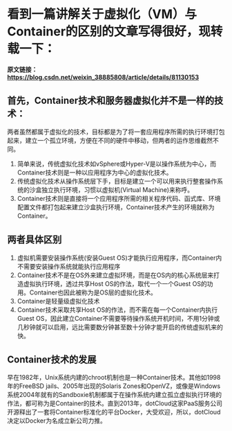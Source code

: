 # 看到一篇讲解关于虚拟化（VM）与Container的区别的文章写得很好，现转载一下：
**原文链接：https://blog.csdn.net/weixin_38885808/article/details/81130153**

## 首先，Container技术和服务器虚拟化并不是一样的技术：
两者虽然都属于虚拟化的技术，目标都是为了将一套应用程序所需的执行环境打包起来，建立一个孤立环境，方便在不同的硬件中移动，但两者的运作思维截然不同。
1. 简单来说，传统虚拟化技术如vSphere或Hyper-V是以操作系统为中心，而Container技术则是一种以应用程序为中心的虚拟化技术。
2. 传统虚拟化技术从操作系统层下手，目标是建立一个可以用来执行整套操作系统的沙盒独立执行环境，习惯以虚拟机(Virtual Machine)来称呼。
3. Container技术则是直接将一个应用程序所需的相关程序代码、函式库、环境配置文件都打包起来建立沙盒执行环境，Container技术产生的环境就称为Container。

## 两者具体区别
1. 虚拟机需要安装操作系统(安装Guest OS)才能执行应用程序，而Container内不需要安装操作系统就能执行应用程序
2. Container技术不是在OS外来建立虚拟环境，而是在OS内的核心系统层来打造虚拟执行环境，透过共享Host OS的作法，取代一个一个Guest OS的功用。Container也因此被称为是OS层的虚拟化技术。
3. Container是轻量级虚拟化技术
4. Container技术采取共享Host OS的作法，而不需在每一个Container内执行Guest OS，因此建立Container不需要等待操作系统开机时间，不用1分钟或几秒钟就可以启用，远比需要数分钟甚至数十分钟才能开启的传统虚拟机来的快。

## Container技术的发展
早在1982年，Unix系统内建的chroot机制也是一种Container技术。其他如1998年的FreeBSD jails、2005年出现的Solaris Zones和OpenVZ，或像是Windows系统2004年就有的Sandboxie机制都属于在操作系统内建立孤立虚拟执行环境的作法，都可称为是Container的技术。直到2013年，dotCloud这家PaaS服务公司开源释出了一套将Container标准化的平台Docker，大受欢迎，所以，dotCloud决定以Docker为名成立新公司力推。

